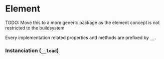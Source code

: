 Element
=======

TODO: Move this to a more generic package as the element concept is not restricted to the buildsystem

Every implementation related properties and methods are prefixed by `__`.

### Instanciation (`__load`)
